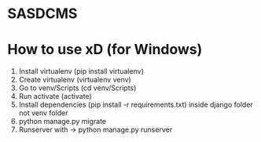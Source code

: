 # SASDCMS
# How to use xD (for Windows)
1. Install virtualenv (pip install virtualenv)
2. Create virtualenv (virtualenv venv) 
3. Go to venv/Scripts (cd venv/Scripts)
4. Run activate (activate)
5. Install dependencies (pip install -r requirements.txt) inside django folder not venv folder
6. python manage.py migrate
7. Runserver with -> python manage.py runserver
